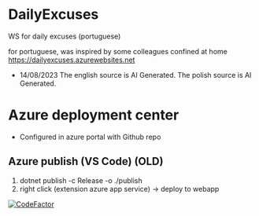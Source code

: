 # DailyExcuses
WS for daily excuses (portuguese)

for portuguese, was inspired by some colleagues confined at home
https://dailyexcuses.azurewebsites.net

- 14/08/2023
The english source is AI Generated.
The polish source is AI Generated.

# Azure deployment center

- Configured in azure portal with Github repo 

## Azure publish (VS Code) (OLD)

1. dotnet publish -c Release -o ./publish
2. right click (extension azure app service) -> deploy to webapp
 

[![CodeFactor](https://www.codefactor.io/repository/github/rvilela7/dailyexcuses/badge)](https://www.codefactor.io/repository/github/rvilela7/dailyexcuses)
